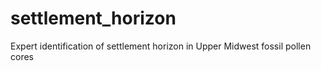 settlement_horizon
==================

Expert identification of settlement horizon in Upper Midwest fossil pollen cores
